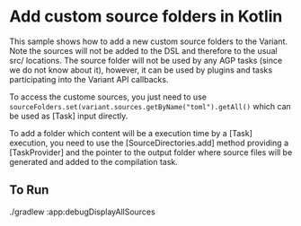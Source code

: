 # Add custom source folders in Kotlin
This sample shows how to add a new custom source folders to the Variant. Note the sources will not
be added to the DSL and therefore to the usual src/ locations. The source folder will
not be used by any AGP tasks (since we do not know about it), however, it can be used by plugins and
tasks participating into the Variant API callbacks.

To access the custome sources, you just need to use
`sourceFolders.set(variant.sources.getByName("toml").getAll()`
which can be used as [Task] input directly.

To add a folder which content will be  a execution time by a [Task] execution, you need
to use the [SourceDirectories.add] method providing a [TaskProvider] and the pointer to the output folder
where source files will be generated and added to the compilation task.

## To Run
./gradlew :app:debugDisplayAllSources